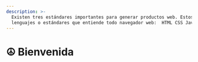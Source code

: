 ```yaml
---
description: >-
  Existen tres estándares importantes para generar productos web. Estos son los
  lenguajes o estándares que entiende todo navegador web:  HTML CSS JavaScript
---
```


# ☮ Bienvenida


